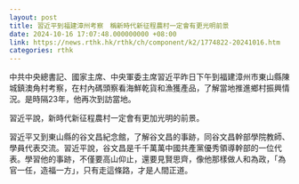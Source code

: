 ```yaml
---
layout: post
title: 習近平到福建漳州考察　稱新時代新征程農村一定會有更光明前景
date: 2024-10-16 17:07:48.000000000 +08:00
link: https://news.rthk.hk/rthk/ch/component/k2/1774822-20241016.htm
categories: rthk
---
```


中共中央總書記、國家主席、中央軍委主席習近平昨日下午到福建漳州市東山縣陳城鎮澳角村考察，在村內碼頭察看海鮮乾貨和漁獲產品，了解當地推進鄉村振興情況。是時隔23年，他再次到訪當地。

習近平說，新時代新征程農村一定會有更加光明的前景。 

習近平又到東山縣的谷文昌紀念館，了解谷文昌的事跡，同谷文昌幹部學院教師、學員代表交流。習近平說，谷文昌是千千萬萬中國共產黨優秀領導幹部的一位代表。學習他的事跡，不僅要高山仰止，還要見賢思齊，像他那樣做人和為政，「為官一任，造福一方」，只有走這條路，才是人間正道。
